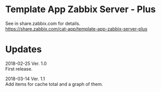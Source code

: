 # Template App Zabbix Server - Plus

See in share.zabbix.com for details.  
https://share.zabbix.com/cat-app/template-app-zabbix-server-plus

# Updates
2018-02-25 Ver. 1.0  
 First release.  

2018-03-14 Ver. 1.1  
 Add items for cache total and a graph of them.  

